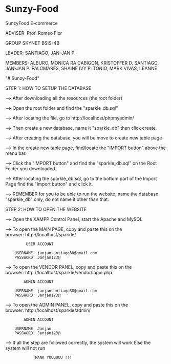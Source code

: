 # Sunzy-Food
SunzyFood E-commerce 

ADVISER: Prof. Romeo Flor 

GROUP SKYNET BSIS-4B

LEADER: SANTIAGO, JAN-JAN P.

MEMBERS:
ALBURO, MONICA RA
CABIGON, KRISTOFFER D.
SANTIAGO, JAN-JAN P.
PALOMARES, SHAINE IVY P.
TONIO, MARK
VIVAS, LEANNE

"# Sunzy-Food" 



STEP 1: HOW TO SETUP THE DATABASE

--> After downloading all the resources (the root folder)

--> Open the root folder and find the "sparkle_db.sql"

--> After locating the file, go to http://localhost/phpmyadmin/

--> Then create a new database, name it "sparkle_db" then click create.

--> After creating the database, you will be move to create new table page

--> In the create new table page, find/locate the "IMPORT button" above the 
	menu bar.

--> Click the "IMPORT button" and find the "sparkle_db.sql" on the Root Folder you
	downloaded.

--> After locating the sparkle_db.sql, go to the bottom part of the Import Page 
	find the "Import button" and click it.

--> REMEMBER for you to be able to run the website, 
		name the database "sparkle_db" only, do not name it other than that.


STEP 2: HOW TO OPEN THE WEBSITE

--> Open the XAMPP Control Panel, start the Apache and MySQL

--> To open the MAIN PAGE, copy and paste this on the 			
		browser: 	http://localhost/sparkle/
		
		     USER ACCOUNT

		USERNAME: janjansantiago38@gmail.com
		PASSWORD: Janjan123@

--> To open the VENDOR PANEL, copy and paste this on the 	
		browser: 	http://localhost/sparkle/vendor/login.php
		
		    ADMIN ACCOUNT

		USERNAME: janjansantiago38@gmail.com
		PASSWORD: Janjan123@


--> To open the ADMIN PANEL, copy and paste this on the 	
		browser: 	http://localhost/sparkle/admin/
		
		    ADMIN ACCOUNT

		USERNAME: Janjan
		PASSWORD: Janjan123@


--> If all the step are followed correctly, the system will work
	Else the system will not run


				THANK YOUUUUU !!!


